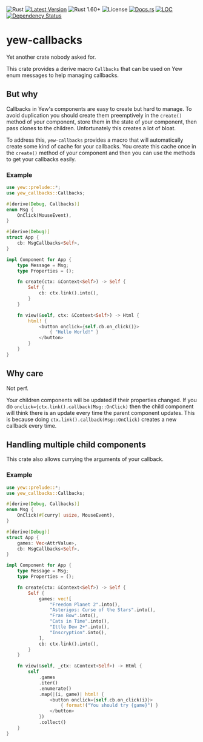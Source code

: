 ![Rust](https://github.com/cecton/yew-callbacks/actions/workflows/rust.yml/badge.svg)
[![Latest Version](https://img.shields.io/crates/v/yew-callbacks.svg)](https://crates.io/crates/yew-callbacks)
![Rust 1.60+](https://img.shields.io/badge/rust-1.60%2B-orange.svg)
![License](https://img.shields.io/crates/l/yew-callbacks)
[![Docs.rs](https://docs.rs/yew-callbacks/badge.svg)](https://docs.rs/yew-callbacks)
[![LOC](https://tokei.rs/b1/github/cecton/yew-callbacks)](https://github.com/cecton/yew-callbacks)
[![Dependency Status](https://deps.rs/repo/github/cecton/yew-callbacks/status.svg)](https://deps.rs/repo/github/cecton/yew-callbacks)

yew-callbacks
=============

<!-- cargo-rdme start -->

Yet another crate nobody asked for.

This crate provides a derive macro `Callbacks` that can be used on Yew enum messages to help
managing callbacks.

## But why

Callbacks in Yew's components are easy to create but hard to manage. To avoid duplication you
should create them preemptively in the `create()` method of your component, store them in the
state of your component, then pass clones to the children. Unfortunately this creates a lot of
bloat.

To address this, `yew-callbacks` provides a macro that will automatically create some kind of
cache for your callbacks. You create this cache once in the `create()` method of your component
and then you can use the methods to get your callbacks easily.

### Example

```rust
use yew::prelude::*;
use yew_callbacks::Callbacks;

#[derive(Debug, Callbacks)]
enum Msg {
    OnClick(MouseEvent),
}

#[derive(Debug)]
struct App {
    cb: MsgCallbacks<Self>,
}

impl Component for App {
    type Message = Msg;
    type Properties = ();

    fn create(ctx: &Context<Self>) -> Self {
        Self {
            cb: ctx.link().into(),
        }
    }

    fn view(&self, ctx: &Context<Self>) -> Html {
        html! {
            <button onclick={self.cb.on_click()}>
                { "Hello World!" }
            </button>
        }
    }
}
```

## Why care

Not perf.

Your children components will be updated if their properties changed. If you do
`onclick={ctx.link().callback(Msg::OnClick)` then the child component will think there is an
update every time the parent component updates. This is because doing
`ctx.link().callback(Msg::OnClick)` creates a new callback every time.

## Handling multiple child components

This crate also allows currying the arguments of your callback.

### Example

```rust
use yew::prelude::*;
use yew_callbacks::Callbacks;

#[derive(Debug, Callbacks)]
enum Msg {
    OnClick(#[curry] usize, MouseEvent),
}

#[derive(Debug)]
struct App {
    games: Vec<AttrValue>,
    cb: MsgCallbacks<Self>,
}

impl Component for App {
    type Message = Msg;
    type Properties = ();

    fn create(ctx: &Context<Self>) -> Self {
        Self {
            games: vec![
                "Freedom Planet 2".into(),
                "Asterigos: Curse of the Stars".into(),
                "Fran Bow".into(),
                "Cats in Time".into(),
                "Ittle Dew 2+".into(),
                "Inscryption".into(),
            ],
            cb: ctx.link().into(),
        }
    }

    fn view(&self, _ctx: &Context<Self>) -> Html {
        self
            .games
            .iter()
            .enumerate()
            .map(|(i, game)| html! {
                <button onclick={self.cb.on_click(i)}>
                    { format!("You should try {game}") }
                </button>
            })
            .collect()
    }
}
```

<!-- cargo-rdme end -->
